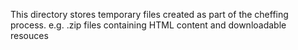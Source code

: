 This directory stores temporary files created as part of the cheffing process.
e.g.  .zip files containing HTML content and downloadable resouces
